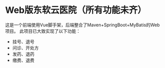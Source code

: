 # Web版东软云医院（所有功能未齐）
这是一个前端使用Vue脚手架，后端整合了Maven+SpringBoot+MyBatis的Web项目。
此项目已大致实现了以下功能：
* 挂号、退号
* 问诊、开处方
* 发药、退药
* 缴费、退费
